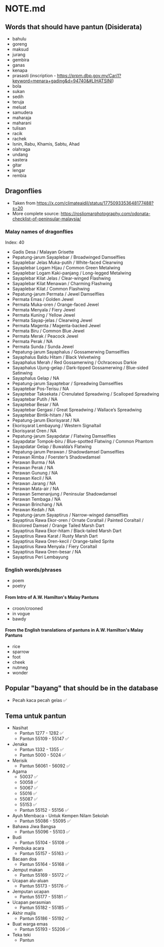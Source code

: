 # NOTE.md

## Words that should have pantun (Disiderata)

- bahulu
- goreng
- maksud
- jurang
- gembira
- ganas
- kenapa
- prasasti (inscription - https://prpm.dbp.gov.my/Cari1?keyword=menara+gading&d=94740&#LIHATSINI)
- bola
- sukan
- sedih
- teruja
- meluat
- samudera
- maharaja
- maharani
- tulisan
- racik
- rachek
- Isnin, Rabu, Khamis, Sabtu, Ahad
- olahraga
- undang
- sastera
- gitar
- lengar
- rembia

## Dragonflies

- Taken from https://x.com/climateaidil/status/1775093353648177488?s=20
- More complete source: https://rosliomarphotography.com/odonata-checklist-of-peninsular-malaysia/

### Malay names of dragonflies

Index: 40

- Gadis Desa / Malayan Grisette
- Pepatung-jarum Sayaplebar / Broadwinged Damselflies
- Sayaplebar Jelas Muka-putih / White-faced Clearwing
- Sayaplebar Logam Hijau / Common Green Metalwing
- Sayaplebar Logam Kaki-panjang / Long-legged Metalwing
- Sayaplebar Kilat Jelas / Clear-winged Flashwing
- Sayaplebar Kilat Menawan / Charming Flashwing
- Sayaplebar Kilat / Common Flashwing
- Pepatung-jarum Permata / Jewel Damselflies
- Permata Emas / Golden Jewel
- Permata Muka-oren / Orange-faced Jewel
- Permata Menyala / Fiery Jewel
- Permata Kuning / Yellow Jewel
- Permata Sayap-jelas / Clearwing Jewel
- Permata Magenta / Magenta-backed Jewel
- Permata Biru / Common Blue Jewel
- Permata Merak / Peacock Jewel
- Permata Perak / NA
- Permata Sunda / Sunda Jewel
- Pepatung-jarum Sayaphalus / Gossamerwing Damselflies
- Sayaphalus Baldu Hitam / Black Velvetwing
- Sayaphalus Merah / Red Gossamerwing / Ochraceous Darkie
- Sayaphalus Ujung-gelap / Dark-tipped Gossamerwing / Blue-sided Satinwing
- Sayaphalus Gelap / NA
- Pepatung-jarum Sayaptebar / Spreadwing Damselflies
- Sayaptebar Pos-Terisu / NA
- Sayaptebar Taksekata / Crenulated Spreadwing / Scalloped Spreadwing
- Sayaptebar Putih / NA
-  Sayaptebar Besar / NA
- Sayaptebar Gergasi / Great Spreadwing / Wallace’s Spreadwing
- Sayaptebar Bintik-hitam / NA
- Pepatung-jarum Ekorisyarat / NA
- Ekorisyarat Lembayung / Western Signaltail
- Ekorisyarat Oren / NA
- Pepatung-jarum Sayapdatar / Flatwing Damselflies
- Sayapdatar Tompok-biru / Blue-spotted Flatwing / Common Phantom
- Sayapdatar Gelap / Buwalda’s Flatwing
- Pepatung-jarum Perawan / Shadowdamsel Damselflies
- Perawan Rimba / Foerster’s Shadowdamsel
- Perawan Burma	/ NA
- Perawan Perak / NA
- Perawan Gunung / NA
- Perawan Kecil / NA
- Perawan Jarang / NA
- Perawan Mata-air / NA
- Perawan Semenanjung / Peninsular Shadowdamsel
- Perawan Tembaga / NA
- Perawan Brinchang / NA
- Perawan Kedah / NA
- Pepatung-jarum Sayaptirus / Narrow-winged damselflies
- Sayaptirus Rawa Ekor-oren / Ornate Coraltail / Painted Coraltail / Bicolored Damsel / Orange Tailed Marsh Dart
- Sayaptirus Rawa Ekor-hitam / Black-tailed Marsh Dart
- Sayaptirus Rawa Karat / Rusty Marsh Dart
- Sayaptirus Rawa Oren-kecil / Orange-tailed Sprite
- Sayaptirus Rawa Menyala / Fiery Coraltail
- Sayaptirus Rawa Oren-besar / NA
- Sayaptirus Peri Lembayung

### English words/phrases

- poem
- poetry

#### From Intro of A.W. Hamilton's Malay Pantuns

- croon/crooned
- in vogue
- bawdy

#### From the English translations of pantuns in A.W. Hamilton's Malay Pantuns

- rice
- sparrow
- foot
- cheek
- nutmeg
- wonder

## Popular "bayang" that should be in the database

- Pecah kaca pecah gelas ✅

## Tema untuk pantun

- Nasihat
  - Pantun 1277 - 1282 ✅
  - Pantun 55109 - 55147 ✅
- Jenaka
  - Pantun 1332 - 1355 ✅
  - Pantun 5000 - 5024 ✅
- Merisik
  - Pantun 56061 - 56092 ✅
- Agama
  - 50037 ✅
  - 50058 ✅
  - 50067 ✅
  - 55016 ✅
  - 55087 ✅
  - 55153 ✅
  - Pantun 55152 - 55156 ✅
- Ayuh Membaca - Untuk Kempen Nilam Sekolah
  - Pantun 55086 - 55095 ✅
- Bahawa Jiwa Bangsa
  - Pantun 55096 - 55103 ✅
- Budi
  - Pantun 55104 - 55108 ✅
- Pembuka acara
  - Pantun 55157 - 55163 ✅
- Bacaan doa
  - Pantun 55164 - 55168 ✅
- Jemput makan
  - Pantun 55169 - 55172 ✅
- Ucapan alu-aluan
  - Pantun 55173 - 55176 ✅
- Jemputan ucapan
  - Pantun 55177 - 55181 ✅
- Ucapan perasmian
  - Pantun 55182 - 55185 ✅
- Akhir majlis
  - Pantun 55186 - 55192 ✅
- Buat warga emas
  - Pantun 55193 - 55206 ✅
- Teka teki
  - Pantun
